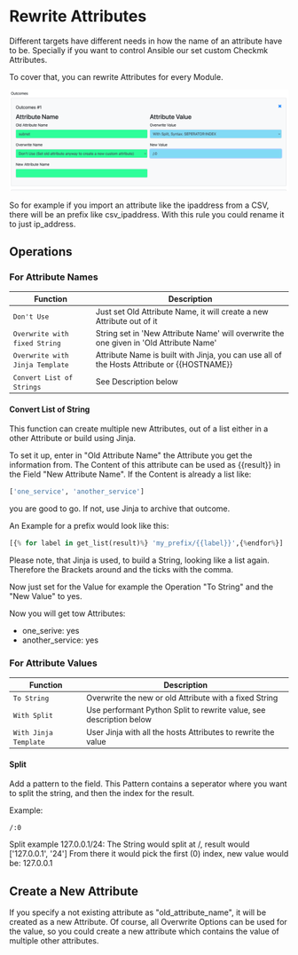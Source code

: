 # Rewrite Attributes

Different targets have different needs in how the name of an attribute have to be. Specially if you want to control Ansible our set custom Checkmk Attributes.

To cover that, you can rewrite Attributes for every Module. 

![](img/rewrite_action.png)

So for example if you import an attribute like the ipaddress from a CSV, there will be an prefix like csv_ipaddress. With this rule you could rename it to just ip_address.

## Operations

### For Attribute Names

| Function                        | Description                                                                                |
| ------------------------------- | ------------------------------------------------------------------------------------------ |
| `Don't Use`                     | Just set Old Attribute Name, it will create a new Attribute out of it                      |
| `Overwrite with fixed String`   | String set in 'New Attribute Name' will overwrite the one given in 'Old Attribute Name'    |
| `Overwrite with Jinja Template` | Attribute Name is built with Jinja, you can use all of the Hosts Attribute or {{HOSTNAME}} |
| `Convert List of Strings`       | See Description below                                                                      |

#### Convert List of String
This function can create multiple new Attributes, out of a list either in a other Attribute or build using Jinja.

To set it up, enter in "Old Attribute Name" the Attribute you get the information from.
The Content of this attribute can be used as {{result}} in the Field "New Attribute Name".
If the Content is already a list like:
``` python
['one_service', 'another_service']
```
you are good to go. If not, use Jinja to archive that outcome.

An Example for a prefix would look like this:
``` python
[{% for label in get_list(result)%} 'my_prefix/{{label}}',{%endfor%}]
```
Please note, that Jinja is used, to build a String, looking like a list again. Therefore the Brackets around and the ticks with the comma.

Now just set for the Value for example the Operation "To String" and the "New Value"
to yes.

Now you will get tow Attributes:
- one_serive: yes
- another_service: yes

### For Attribute Values

| Function              | Description                                                         |
| --------------------- | ------------------------------------------------------------------- |
| `To String`           | Overwrite the new or old Attribute with a fixed String              |
| `With Split`          | Use performant Python Split to rewrite value, see description below |
| `With Jinja Template` | User Jinja with all the hosts Attributes to rewrite the value       |

#### Split
Add a pattern to the field. This Pattern contains a seperator where you want to split the string,
and then the index for the result.

Example:
```
/:0
```

Split example 127.0.0.1/24:
The String would split at /, result would ['127.0.0.1', '24']
From there it would pick the first (0) index, new value would be: 127.0.0.1

## Create a New Attribute
If you specify a not existing attribute as "old_attribute_name", it will be created as a new Attribute. Of course, all Overwrite Options can be used for the value, so you could create a new
attribute which contains the value of multiple other attributes.


